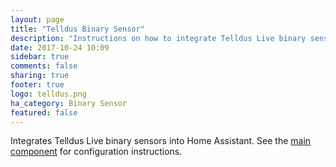 ```yaml
---
layout: page
title: "Telldus Binary Sensor"
description: "Instructions on how to integrate Telldus Live binary sensors into Home Assistant."
date: 2017-10-24 10:09
sidebar: true
comments: false
sharing: true
footer: true
logo: telldus.png
ha_category: Binary Sensor
featured: false
---
```


Integrates Telldus Live binary sensors into Home Assistant. See the [main component](/components/tellduslive/) for configuration instructions.

